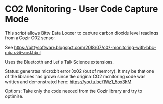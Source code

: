 # CO2 Monitoring - User Code Capture Mode

This script allows Bitty Data Logger to capture carbon dioxide level readings from a Cozir CO2 sensor.

See https://bittysoftware.blogspot.com/2018/07/c02-monitoring-with-bbc-microbit-and.html 

Uses the Bluetooth and Let's Talk Science extensions.

Status: generates micro:bit error 0x02 (out of memory). It may be that one of the libraries has grown since the original CO2 monitoring code was written and demonstrated here: https://youtu.be/1Wz1_5ox3KM 

Options: Take only the code needed from the Cozir library and try to optimise.

